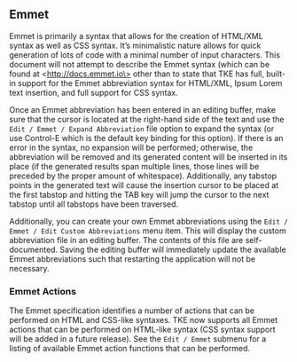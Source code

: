 ## Emmet

Emmet is primarily a syntax that allows for the creation of HTML/XML syntax as well as CSS syntax.
It’s minimalistic nature allows for quick generation of lots of code with a minimal number of input
characters. This document will not attempt to describe the Emmet syntax (which can be found at
\<http://docs.emmet.io\> other than to state that TKE has full, built-in support for the Emmet
abbreviation syntax for HTML/XML, Ipsum Lorem text insertion, and full support for CSS syntax.

Once an Emmet abbreviation has been entered in an editing buffer, make sure that the cursor is located at the right-hand side of the text and use the `Edit / Emmet / Expand Abbreviation` file option to expand the syntax (or use Control-E which is the default key binding for this option). If there is an error in the syntax, no expansion will be performed; otherwise, the abbreviation will be removed and its generated content will be inserted in its place (if the generated results span multiple lines, those lines will be preceded by the proper amount of whitespace). Additionally, any tabstop points in the generated text will cause the insertion cursor to be placed at the first tabstop and hitting the TAB key will jump the cursor to the next tabstop until all tabstops have been traversed.

Additionally, you can create your own Emmet abbreviations using the `Edit / Emmet / Edit Custom Abbreviations` menu item. This will display the custom abbreviation file in an editing buffer. The contents of this file are self-documented. Saving the editing buffer will immediately update the available Emmet abbreviations such that restarting the application will not be necessary.

### Emmet Actions

The Emmet specification identifies a number of actions that can be performed on HTML and CSS-like syntaxes. TKE now supports all Emmet actions that can be performed on HTML-like syntax (CSS syntax support will be added in a future release).  See the `Edit / Emmet` submenu for a listing of available Emmet action functions that can be performed.